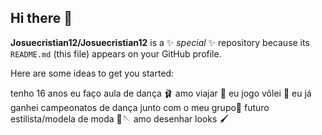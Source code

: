 ## Hi there 👋


**Josuecristian12/Josuecristian12** is a ✨ _special_ ✨ repository because its `README.md` (this file) appears on your GitHub profile.

Here are some ideas to get you started:

tenho 16 anos
eu faço aula de dança 🩰
amo viajar 🛫
eu jogo vôlei 🏐
eu já ganhei campeonatos de dança junto com o meu grupo🥇
futuro estilista/modela de moda 🧵🪡
amo desenhar looks 🖌️

